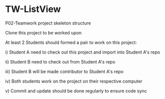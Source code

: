 # TW-ListView
P02-Teamwork project skeleton structure


Clone this project to be worked upon

At least 2 Students should formed a pair to work on this project:

i)  Student A need to check out this project and import into Student A's repo

ii) Student B need to check out from Student A's repo

iii) Student B will be made contributor to Student A's repo

iv) Both students work on the project on their respective computer

v)  Commit and update should be done regularly to ensure code sync
